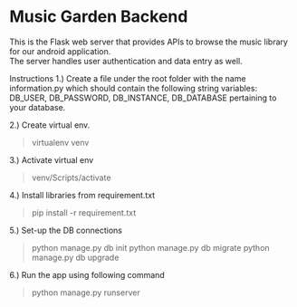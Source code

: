 # Music Garden Backend

This is the Flask web server that provides APIs to browse the music library for our android application. </br>
The server handles user authentication and data entry as well. </br>

Instructions
1.) Create a file under the root folder with the name information.py which should contain the following string variables: DB_USER, DB_PASSWORD, DB_INSTANCE, DB_DATABASE pertaining to your database. </br>

2.) Create virtual env.

>virtualenv venv

3.) Activate virtual env

>venv/Scripts/activate

4.) Install libraries from requirement.txt

>pip install -r requirement.txt

5.) Set-up the DB connections

>python manage.py db init
>python manage.py db migrate
>python manage.py db upgrade

6.) Run the app using following command

>python manage.py runserver

